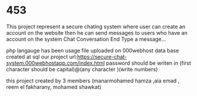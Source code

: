 # 453
This project represent a secure chating system where user can create an account on the website then he can send messages to users who have an account on the system
Chat Conversation End
Type a message...

php langauge has been usage
file uploaded on 000webhost
data base created at sql
our project url:https://secure-chat-system.000webhostapp.com/index.html
password should be writen in (first character should be capital)@(any character )(write numbers)

this project created by 3 members (manarmohamed hamza ,aia emad , reem el fakharany, mohamed shawkat)

